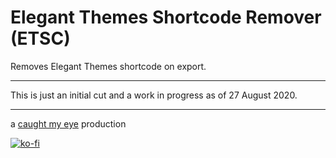 # Elegant Themes Shortcode Remover (ETSC)

 Removes Elegant Themes shortcode on export.

 ---

 This is just an initial cut and a work in progress as of 27 August 2020.

 ---

 a [caught my eye](https://www.caughtmyeye.cc) production

 [![ko-fi](https://www.ko-fi.com/img/githubbutton_sm.svg)](https://ko-fi.com/D1D7YARD)
